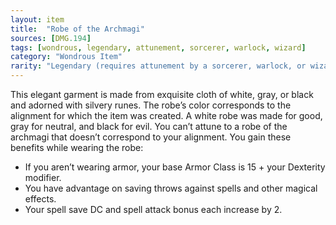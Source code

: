 ```yaml
---
layout: item
title:  "Robe of the Archmagi"
sources: [DMG.194]
tags: [wondrous, legendary, attunement, sorcerer, warlock, wizard]
category: "Wondrous Item"
rarity: "Legendary (requires attunement by a sorcerer, warlock, or wizard)"
---
```


This elegant garment is made from exquisite cloth of white, gray, or black and adorned with silvery runes. The robe’s color corresponds to the alignment for which the item was created. A white robe was made for good, gray for neutral, and black for evil. You can’t attune to a robe of the archmagi that doesn’t correspond to your alignment. You gain these benefits while wearing the robe:

* If you aren’t wearing armor, your base Armor Class is 15 + your Dexterity modifier.
* You have advantage on saving throws against spells and other magical effects.
* Your spell save DC and spell attack bonus each increase by 2.